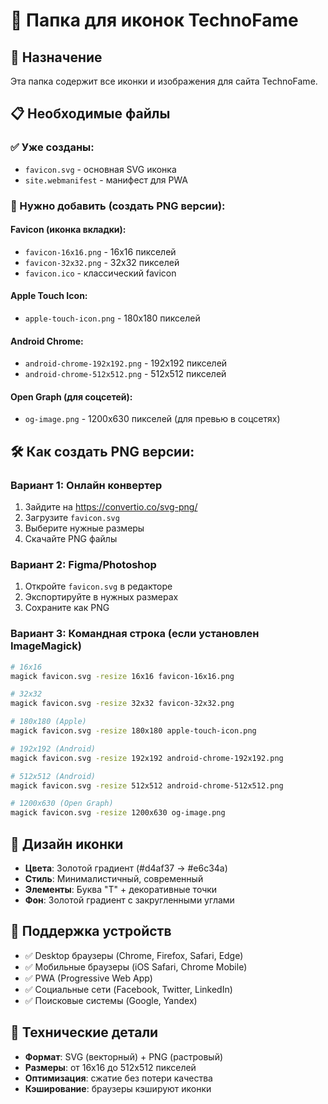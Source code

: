 # 📁 Папка для иконок TechnoFame

## 🎯 Назначение
Эта папка содержит все иконки и изображения для сайта TechnoFame.

## 📋 Необходимые файлы

### ✅ Уже созданы:
- `favicon.svg` - основная SVG иконка
- `site.webmanifest` - манифест для PWA

### 🔄 Нужно добавить (создать PNG версии):

#### Favicon (иконка вкладки):
- `favicon-16x16.png` - 16x16 пикселей
- `favicon-32x32.png` - 32x32 пикселей
- `favicon.ico` - классический favicon

#### Apple Touch Icon:
- `apple-touch-icon.png` - 180x180 пикселей

#### Android Chrome:
- `android-chrome-192x192.png` - 192x192 пикселей
- `android-chrome-512x512.png` - 512x512 пикселей

#### Open Graph (для соцсетей):
- `og-image.png` - 1200x630 пикселей (для превью в соцсетях)

## 🛠️ Как создать PNG версии:

### Вариант 1: Онлайн конвертер
1. Зайдите на https://convertio.co/svg-png/
2. Загрузите `favicon.svg`
3. Выберите нужные размеры
4. Скачайте PNG файлы

### Вариант 2: Figma/Photoshop
1. Откройте `favicon.svg` в редакторе
2. Экспортируйте в нужных размерах
3. Сохраните как PNG

### Вариант 3: Командная строка (если установлен ImageMagick)
```bash
# 16x16
magick favicon.svg -resize 16x16 favicon-16x16.png

# 32x32
magick favicon.svg -resize 32x32 favicon-32x32.png

# 180x180 (Apple)
magick favicon.svg -resize 180x180 apple-touch-icon.png

# 192x192 (Android)
magick favicon.svg -resize 192x192 android-chrome-192x192.png

# 512x512 (Android)
magick favicon.svg -resize 512x512 android-chrome-512x512.png

# 1200x630 (Open Graph)
magick favicon.svg -resize 1200x630 og-image.png
```

## 🎨 Дизайн иконки
- **Цвета**: Золотой градиент (#d4af37 → #e6c34a)
- **Стиль**: Минималистичный, современный
- **Элементы**: Буква "T" + декоративные точки
- **Фон**: Золотой градиент с закругленными углами

## 📱 Поддержка устройств
- ✅ Desktop браузеры (Chrome, Firefox, Safari, Edge)
- ✅ Мобильные браузеры (iOS Safari, Chrome Mobile)
- ✅ PWA (Progressive Web App)
- ✅ Социальные сети (Facebook, Twitter, LinkedIn)
- ✅ Поисковые системы (Google, Yandex)

## 🔧 Технические детали
- **Формат**: SVG (векторный) + PNG (растровый)
- **Размеры**: от 16x16 до 512x512 пикселей
- **Оптимизация**: сжатие без потери качества
- **Кэширование**: браузеры кэшируют иконки


